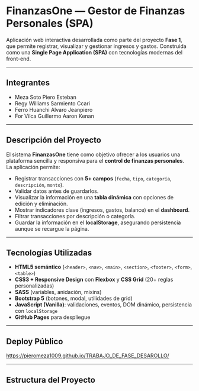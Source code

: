 # FinanzasOne — Gestor de Finanzas Personales (SPA)

Aplicación web interactiva desarrollada como parte del proyecto **Fase 1**, que permite registrar, visualizar y gestionar ingresos y gastos. Construida como una **Single Page Application (SPA)** con tecnologías modernas del front-end.

---

##  Integrantes
- Meza Soto Piero Esteban 
- Regy Williams Sarmiento Ccari  
- Ferro Huanchi Alvaro Jeanpiero  
- For Vilca Guillermo Aaron Kenan  
 

---

## Descripción del Proyecto
El sistema **FinanzasOne** tiene como objetivo ofrecer a los usuarios una plataforma sencilla y responsiva para el **control de finanzas personales**.  
La aplicación permite:
- Registrar transacciones con **5+ campos** (`fecha`, `tipo`, `categoría`, `descripción`, `monto`).  
- Validar datos antes de guardarlos.  
- Visualizar la información en una **tabla dinámica** con opciones de edición y eliminación.  
- Mostrar indicadores clave (ingresos, gastos, balance) en el **dashboard**.  
- Filtrar transacciones por descripción o categoría.  
- Guardar la información en el **localStorage**, asegurando persistencia aunque se recargue la página.  

---

## Tecnologías Utilizadas
- **HTML5 semántico** (`<header>`, `<nav>`, `<main>`, `<section>`, `<footer>`, `<form>`, `<table>`)  
- **CSS3 + Responsive Design** con **Flexbox** y **CSS Grid** (20+ reglas personalizadas)  
- **SASS** (variables, anidación, mixins)  
- **Bootstrap 5** (botones, modal, utilidades de grid)  
- **JavaScript (Vanilla)**: validaciones, eventos, DOM dinámico, persistencia con `localStorage`  
- **GitHub Pages** para despliegue  

---

## Deploy Público
https://pieromeza1009.github.io/TRABAJO_DE_FASE_DESAROLLO/


---

##  Estructura del Proyecto